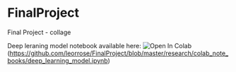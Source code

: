 # FinalProject
Final Project - collage

Deep leraning model notebook available here: ![Open In Colab](https://colab.research.google.com/assets/colab-badge.svg)(https://github.com/leorrose/FinalProject/blob/master/research/colab_note_books/deep_learning_model.ipynb)
